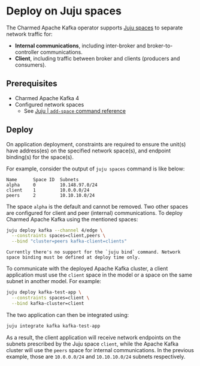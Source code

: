 # Deploy on Juju spaces

The Charmed Apache Kafka operator supports [Juju spaces](https://documentation.ubuntu.com/juju/latest/reference/space/index.html) to separate network traffic for:

- **Internal communications**, including inter-broker and broker-to-controller communications.
- **Client**, including traffic between broker and clients (producers and consumers).

## Prerequisites

* Charmed Apache Kafka 4
* Configured network spaces
  * See [Juju | `add-space` command reference](https://documentation.ubuntu.com/juju/latest/reference/juju-cli/list-of-juju-cli-commands/add-space/)

## Deploy

On application deployment, constraints are required to ensure the unit(s) have address(es) on the specified network space(s), and endpoint binding(s) for the space(s).

For example, consider the output of `juju spaces` command is like below:

```text
Name      Space ID  Subnets
alpha     0         10.148.97.0/24
client    1         10.0.0.0/24
peers     2         10.10.10.0/24
```

The space `alpha` is the default and cannot be removed. Two other spaces are configured for client and peer (internal) communications. To deploy Charmed Apache Kafka using the mentioned spaces:

```bash
juju deploy kafka --channel 4/edge \
  --constraints spaces=client,peers \
  --bind "cluster=peers kafka-client=clients"
```

```{caution}
Currently there's no support for the `juju bind` command. Network space binding must be defined at deploy time only.
```

To communicate with the deployed Apache Kafka cluster, a client application must use the `client` space in the model or a space on the same subnet in another model. For example:

```bash
juju deploy kafka-test-app \
  --constraints spaces=client \
  --bind kafka-cluster=client
```

The two application can then be integrated using:

```bash
juju integrate kafka kafka-test-app
```

As a result, the client application will receive network endpoints on the subnets prescribed by the Juju space `client`, while the Apache Kafka cluster will use the `peers` space for internal communications. In the previous example, those are `10.0.0.0/24` and `10.10.10.0/24` subnets respectively. 

